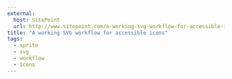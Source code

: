 ```yaml
---
external:
  host: SitePoint
  url: http://www.sitepoint.com/a-working-svg-workflow-for-accessible-icons/
title: "A working SVG workflow for accessible icons"
tags: 
  - sprite
  - svg
  - workflow
  - icons
---
```

